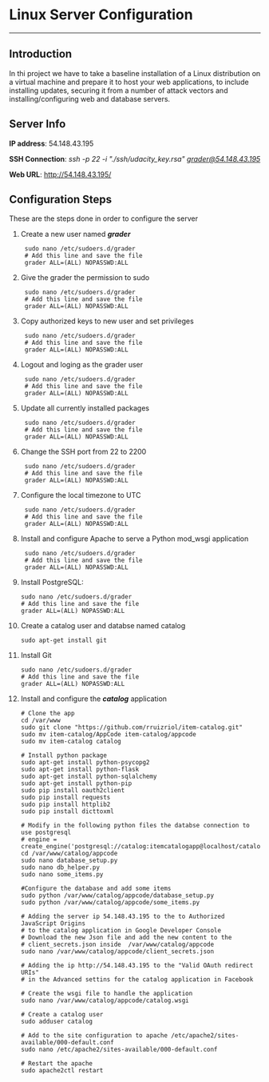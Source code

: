 # Linux Server Configuration

---

## Introduction

In thi project we have to take a baseline installation of a Linux distribution on a virtual machine and prepare it to host your web applications, to include installing updates, securing it from a number of attack vectors and installing/configuring web and database servers.

## Server Info

**IP address**: 54.148.43.195

**SSH Connection**: *ssh -p 22 -i "./ssh/udacity_key.rsa" grader@54.148.43.195*

**Web URL**: http://54.148.43.195/

## Configuration Steps

These are the steps done in order to configure the server

1. Create a new user named ***grader***

        sudo nano /etc/sudoers.d/grader
        # Add this line and save the file
        grader ALL=(ALL) NOPASSWD:ALL
2. Give the grader the permission to sudo

        sudo nano /etc/sudoers.d/grader
        # Add this line and save the file
        grader ALL=(ALL) NOPASSWD:ALL
3. Copy authorized keys to new user and set privileges

        sudo nano /etc/sudoers.d/grader
        # Add this line and save the file
        grader ALL=(ALL) NOPASSWD:ALL
4. Logout and loging as the grader user

        sudo nano /etc/sudoers.d/grader
        # Add this line and save the file
        grader ALL=(ALL) NOPASSWD:ALL
5. Update all currently installed packages

        sudo nano /etc/sudoers.d/grader
        # Add this line and save the file
        grader ALL=(ALL) NOPASSWD:ALL
6. Change the SSH port from 22 to 2200

        sudo nano /etc/sudoers.d/grader
        # Add this line and save the file
        grader ALL=(ALL) NOPASSWD:ALL
8. Configure the local timezone to UTC

        sudo nano /etc/sudoers.d/grader
        # Add this line and save the file
        grader ALL=(ALL) NOPASSWD:ALL
9. Install and configure Apache to serve a Python mod_wsgi application

        sudo nano /etc/sudoers.d/grader
        # Add this line and save the file
        grader ALL=(ALL) NOPASSWD:ALL
10. Install PostgreSQL:

        sudo nano /etc/sudoers.d/grader
        # Add this line and save the file
        grader ALL=(ALL) NOPASSWD:ALL
11. Create a catalog user and databse named catalog

        sudo apt-get install git
12. Install Git

        sudo nano /etc/sudoers.d/grader
        # Add this line and save the file
        grader ALL=(ALL) NOPASSWD:ALL
13. Install and configure the ***catalog*** application

        # Clone the app
        cd /var/www
        sudo git clone "https://github.com/rruizriol/item-catalog.git"
        sudo mv item-catalog/AppCode item-catalog/appcode
        sudo mv item-catalog catalog
        
        # Install python package
        sudo apt-get install python-psycopg2
        sudo apt-get install python-flask
        sudo apt-get install python-sqlalchemy
        sudo apt-get install python-pip
        sudo pip install oauth2client
        sudo pip install requests
        sudo pip install httplib2
        sudo pip install dicttoxml
        
        # Modify in the following python files the databse connection to use postgresql
        # engine = create_engine('postgresql://catalog:itemcatalogapp@localhost/catalog')
        cd /var/www/catalog/appcode
        sudo nano database_setup.py
        sudo nano db_helper.py
        sudo nano some_items.py
        
        #Configure the database and add some items
        sudo python /var/www/catalog/appcode/database_setup.py
        sudo python /var/www/catalog/appcode/some_items.py
        
        # Adding the server ip 54.148.43.195 to the to Authorized JavaScript Origins 
        # to the catalog application in Google Developer Console
        # Download the new Json file and add the new content to the  
        # client_secrets.json inside  /var/www/catalog/appcode
        sudo nano /var/www/catalog/appcode/client_secrets.json
        
        # Adding the ip http://54.148.43.195 to the "Valid OAuth redirect URIs" 
        # in the Advanced settins for the catalog application in Facebook
        
        # Create the wsgi file to handle the application
        sudo nano /var/www/catalog/appcode/catalog.wsgi
        
        # Create a catalog user
        sudo adduser catalog
        
        # Add to the site configuration to apache /etc/apache2/sites-available/000-default.conf
        sudo nano /etc/apache2/sites-available/000-default.conf
        
        # Restart the apache
        sudo apache2ctl restart

